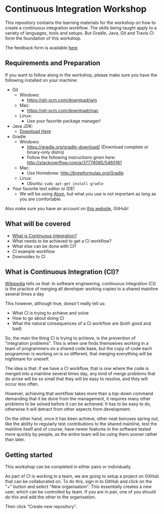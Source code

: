 # Continuous Integration Workshop

This repository contains the learning materials for the workshop on how to
create a continuous integration workflow. The skills being taught apply to a
variety of languages, tools and setups. But Gradle, Java, Git and Travis CI form
the foundation of this workshop.

The feedback form is available [here](https://goo.gl/forms/qyntiFjcL56Kbiq83)

## Requirements and Preparation

If you want to follow along in the workshop, please make sure you have the
following installed on your machine:


 - Git
   - Windows:
     - https://git-scm.com/download/win
   - Mac:
     - https://git-scm.com/download/mac
   - Linux:
     - Use your favorite package manager!
 - Java JDK:
   - [Download Here](http://www.oracle.com/technetwork/java/javase/downloads/jdk8-downloads-2133151.html)
 - Gradle
   - Windows:
     - https://gradle.org/gradle-download/ (Download complete or binary-only
       distro)
     - Follow the following instructions given here:
       http://stackoverflow.com/a/37774085/5460161
   - Mac:
      - Use Homebrew: http://brewformulas.org/Gradle
   - Linux:
      - Ubuntu: `sudo apt-get install gradle`
 - Your favorite text editor or IDE!
   - We will be using [Atom](https://atom.io/), but what you use is not
      important as long as you are comfortable.

Also make sure you have an account on [this website](https://github.com/join),
GitHub!


## What will be covered

- [What is Continuous Integration?](#what-is-continuous-integration-ci)
- What needs to be achieved to get a CI workflow?
- What else can be done with CI?
- CI example workflow
- Downsides to CI

## What is Continuous Integration (CI)?

[Wikipedia][1] tells us that: In software engineering, continuous integration
(CI) is the practice of merging all developer working copies to a shared
mainline several times a day

This however, although true, doesn't really tell us:
 - What CI is trying to achieve and solve
 - How to go about doing CI
 - What the natural consequences of a CI workflow are (both good and bad)

 So, the main the thing CI is trying to achieve, is the prevention of
 "integration problems". This is when one finds themselves working in a team of
 programmers on a shared code base, but the copy of code each programmer is
 working on is so different, that merging everything will be nightmare for
 oneself.

 The idea is that: if we have a CI workflow, that is one where the code is
 merged into a mainline several times day, any kind of merge problems that do
 arrise will be so small that they will be easy to resolve, and they will occur
 less often.

 However, achieving that workflow takes more than a top-down command demanding
 that it be done from the management, it requires many other problems to be
 solved before it can be achieved. It has to be easy to do, otherwise it will
 detract from other aspects from development.

 On the other hand, once it has been achieve, other neat bonuses spring out,
 like the ability to regularly test contributions to the shared mainline, test
 the mainline itself and of course, have newer features in the software tested
 more quickly by people, as the entire team will be using them sooner rather
 than later.

## Getting started

This workshop can be completed in either pairs or individually.

As part of CI is working in a team, we are going to setup a project on GitHub
that can be collaborated on. To do this, sign in to GitHub and click on the "+"
button and select "New organisation". This essentially creates a new user, which
can be controlled by team. If you are in pair, one of you should do this and add
the other to the organisation.

Then click "Create new repository".


[1]:https://en.wikipedia.org/wiki/Continuous_integration
